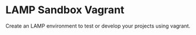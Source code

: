 LAMP Sandbox Vagrant
====================

Create an LAMP environment to test or develop your projects using vagrant.
